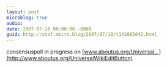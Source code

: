 ```yaml
---
layout: post
microblog: true
audio: 
date: 2007-07-10 00:00:00 -0000
guid: http://xtof.micro.blog/2007/07/10/t142885642.html
---
```

consensuspoll in progress on [www.aboutus.org/Universal...](http://www.aboutus.org/UniversalWikiEditButton)
